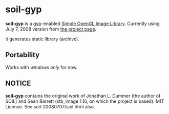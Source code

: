# soil-gyp

**soil-gyp** is a [gyp](http://code.google.com/p/gyp/)-enabled [Simple OpenGL Image Library](http://www.lonesock.net/soil.html).
Currently using July 7, 2008 version from [the project page](http://www.lonesock.net/soil.html).

It generates static library (archive).

## Portability
Works with *windows only* for now.

## NOTICE
**soil-gyp** contains the original work of Jonathan L. Dummer (the author of SOIL) and Sean Barrett (stb\_image 1.16, on which the project is based).
MIT License.
See soil-20080707/soil.html also.
